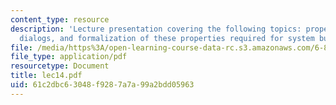 ```yaml
---
content_type: resource
description: 'Lecture presentation covering the following topics: properties of human
  dialogs, and formalization of these properties required for system building.'
file: /media/https%3A/open-learning-course-data-rc.s3.amazonaws.com/6-892-computational-models-of-discourse-spring-2004/61c2dbc63048f9287a7a99a2bdd05963_lec14.pdf
file_type: application/pdf
resourcetype: Document
title: lec14.pdf
uid: 61c2dbc6-3048-f928-7a7a-99a2bdd05963
---
```


